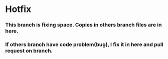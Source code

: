 
# Hotfix

### This branch is fixing space. Copies in others branch files are in here.  
### If others branch have code problem(bug), I fix it in here and pull request on branch. 

